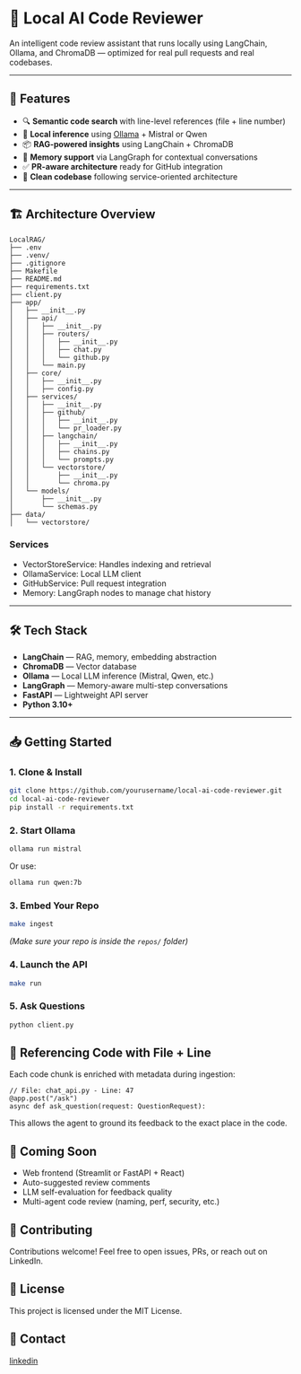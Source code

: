 # 🧠 Local AI Code Reviewer
An intelligent code review assistant that runs locally using LangChain, Ollama, and ChromaDB — optimized for real pull requests and real codebases.


---

## 🚀 Features
- 🔍 **Semantic code search** with line-level references (file + line number)
- 💬 **Local inference** using [Ollama](https://ollama.com/) + Mistral or Qwen
- 📦 **RAG-powered insights** using LangChain + ChromaDB
- 🧠 **Memory support** via LangGraph for contextual conversations
- ✅ **PR-aware architecture** ready for GitHub integration
- 🧼 **Clean codebase** following service-oriented architecture

---

## 🏗️ Architecture Overview
```
LocalRAG/
├── .env
├── .venv/
├── .gitignore
├── Makefile
├── README.md
├── requirements.txt
├── client.py
├── app/
│   ├── __init__.py
│   ├── api/
│   │   ├── __init__.py
│   │   ├── routers/
│   │   │   ├── __init__.py
│   │   │   ├── chat.py
│   │   │   └── github.py
│   │   └── main.py
│   ├── core/
│   │   ├── __init__.py
│   │   ├── config.py
│   ├── services/
│   │   ├── __init__.py
│   │   ├── github/
│   │   │   ├── __init__.py
│   │   │   └── pr_loader.py
│   │   ├── langchain/
│   │   │   ├── __init__.py
│   │   │   ├── chains.py
│   │   │   └── prompts.py
│   │   └── vectorstore/
│   │       ├── __init__.py
│   │       └── chroma.py
│   └── models/
│       ├── __init__.py
│       └── schemas.py
├── data/
│   └── vectorstore/

```

### Services
- VectorStoreService: Handles indexing and retrieval
- OllamaService: Local LLM client
- GitHubService: Pull request integration
- Memory: LangGraph nodes to manage chat history

---

## 🛠️ Tech Stack
- **LangChain** — RAG, memory, embedding abstraction
- **ChromaDB** — Vector database
- **Ollama** — Local LLM inference (Mistral, Qwen, etc.)
- **LangGraph** — Memory-aware multi-step conversations
- **FastAPI** — Lightweight API server
- **Python 3.10+**

---

## 📥 Getting Started

### 1. Clone & Install
```bash
git clone https://github.com/yourusername/local-ai-code-reviewer.git
cd local-ai-code-reviewer
pip install -r requirements.txt
```

### 2. Start Ollama
```bash
ollama run mistral
```
Or use:
```bash
ollama run qwen:7b
```

### 3. Embed Your Repo
```bash
make ingest
```
*(Make sure your repo is inside the `repos/` folder)*

### 4. Launch the API
```bash
make run
```

### 5. Ask Questions
```bash
python client.py
```

## 📍 Referencing Code with File + Line
Each code chunk is enriched with metadata during ingestion:
```
// File: chat_api.py - Line: 47
@app.post("/ask")
async def ask_question(request: QuestionRequest):
```
This allows the agent to ground its feedback to the exact place in the code.

## 🔮 Coming Soon
* Web frontend (Streamlit or FastAPI + React)
* Auto-suggested review comments
* LLM self-evaluation for feedback quality
* Multi-agent code review (naming, perf, security, etc.)

## 🤝 Contributing
Contributions welcome! Feel free to open issues, PRs, or reach out on LinkedIn.

## 📜 License
This project is licensed under the MIT License.

## 📧 Contact
[linkedin](https://www.linkedin.com/in/sebastiandavila/)
